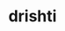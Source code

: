 ---
title: "drishti"
layout: cache
categories: [package, develop]
meta: {"compilers": ["gcc@11.4.0", "gcc@9.4.0"], "num_specs": 7, "num_specs_by_stack": {"e4s": 6, "e4s-power": 1, "root": 7}, "oss": ["ubuntu20.04", "ubuntu22.04"], "platforms": ["linux"], "stacks": ["e4s", "e4s-power", "root"], "targets": ["ppc64le", "x86_64_v3"], "versions": ["0.6"]}
spec_details: [{"compiler": "gcc@11.4.0", "hash": "35stzw6ctnotrw4bihixddv6vda7fja6", "os": "ubuntu22.04", "platform": "linux", "size": "-", "stacks": ["e4s", "root"], "target": "x86_64_v3", "variants": ["build_system=python_pip"], "versions": ["0.6"]}, {"compiler": "gcc@9.4.0", "hash": "eb3m34d7cfm47u3p2clznwjpe4744drx", "os": "ubuntu20.04", "platform": "linux", "size": "-", "stacks": ["e4s-power", "root"], "target": "ppc64le", "variants": ["build_system=python_pip"], "versions": ["0.6"]}, {"compiler": "gcc@11.4.0", "hash": "havi72jilhc63or7xjye2i5je4uu2nao", "os": "ubuntu22.04", "platform": "linux", "size": "-", "stacks": ["e4s", "root"], "target": "x86_64_v3", "variants": ["build_system=python_pip"], "versions": ["0.6"]}, {"compiler": "gcc@11.4.0", "hash": "i3wctnag56dmfggxw3aagkf327eu6dgs", "os": "ubuntu22.04", "platform": "linux", "size": "-", "stacks": ["e4s", "root"], "target": "x86_64_v3", "variants": ["build_system=python_pip"], "versions": ["0.6"]}, {"compiler": "gcc@11.4.0", "hash": "kyuat3aea7hiww2seuy7x5nk6s6auniy", "os": "ubuntu22.04", "platform": "linux", "size": "-", "stacks": ["e4s", "root"], "target": "x86_64_v3", "variants": ["build_system=python_pip"], "versions": ["0.6"]}, {"compiler": "gcc@11.4.0", "hash": "mtgtcxqmhjy2ozgabv4bmhnewe2vjsql", "os": "ubuntu22.04", "platform": "linux", "size": "-", "stacks": ["e4s", "root"], "target": "x86_64_v3", "variants": ["build_system=python_pip"], "versions": ["0.6"]}, {"compiler": "gcc@11.4.0", "hash": "zslvq6c72vob56shpbg2e3lnt75gfwde", "os": "ubuntu22.04", "platform": "linux", "size": "-", "stacks": ["e4s", "root"], "target": "x86_64_v3", "variants": ["build_system=python_pip"], "versions": ["0.6"]}]
---